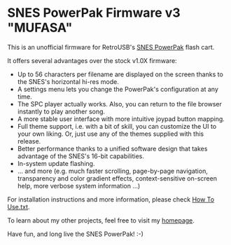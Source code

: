# SNES PowerPak Firmware v3 "MUFASA"

This is an unofficial firmware for RetroUSB's [SNES PowerPak](http://www.retrousb.com/product_info.php?cPath=24&products_id=84) flash cart.

It offers several advantages over the stock v1.0X firmware:
* Up to 56 characters per filename are displayed on the screen thanks to the SNES's horizontal hi-res mode.
* A settings menu lets you change the PowerPak's configuration at any time.
* The SPC player actually works. Also, you can return to the file browser instantly to play another song.
* A more stable user interface with more intuitive joypad button mapping.
* Full theme support, i.e. with a bit of skill, you can customize the UI to your own liking. Or, just use any of the themes supplied with this release.
* Better performance thanks to a unified software design that takes advantage of the SNES's 16-bit capabilities.
* In-system update flashing.
* ... and more (e.g. much faster scrolling, page-by-page navigation, transparency and color gradient effects, context-sensitive on-screen help, more verbose system information ...)

For installation instructions and more information, please check [How To Use.txt](https://github.com/Ramsis-SNES/snes-powerpak-firmware-v3/blob/master/How%20To%20Use.txt).

To learn about my other projects, feel free to visit my [homepage](http://manuloewe.de).

Have fun, and long live the SNES PowerPak! :-)

